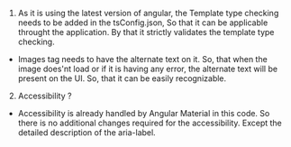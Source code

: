 1) As it is using the latest version of angular, the Template type checking needs to be added in the tsConfig.json, So that it can be applicable throught the application. By that it strictly validates the template type checking. 
- Images tag needs to have the alternate text on it. So, that when the image does'nt load or if it is having any error, the alternate text will be present on the UI. So, that it can be easily recognizable. 

2) Accessibility ?
- Accessibility is already handled by Angular Material in this code. So there is no additional changes required for the accessibility. Except the detailed description of the aria-label. 
